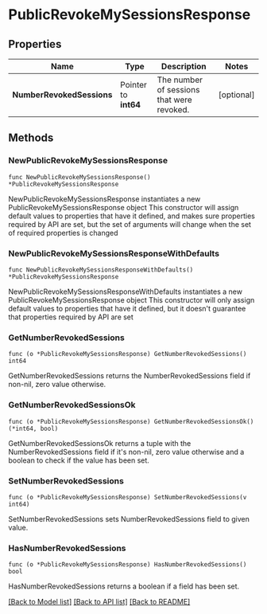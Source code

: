 # PublicRevokeMySessionsResponse

## Properties

Name | Type | Description | Notes
------------ | ------------- | ------------- | -------------
**NumberRevokedSessions** | Pointer to **int64** | The number of sessions that were revoked. | [optional] 

## Methods

### NewPublicRevokeMySessionsResponse

`func NewPublicRevokeMySessionsResponse() *PublicRevokeMySessionsResponse`

NewPublicRevokeMySessionsResponse instantiates a new PublicRevokeMySessionsResponse object
This constructor will assign default values to properties that have it defined,
and makes sure properties required by API are set, but the set of arguments
will change when the set of required properties is changed

### NewPublicRevokeMySessionsResponseWithDefaults

`func NewPublicRevokeMySessionsResponseWithDefaults() *PublicRevokeMySessionsResponse`

NewPublicRevokeMySessionsResponseWithDefaults instantiates a new PublicRevokeMySessionsResponse object
This constructor will only assign default values to properties that have it defined,
but it doesn't guarantee that properties required by API are set

### GetNumberRevokedSessions

`func (o *PublicRevokeMySessionsResponse) GetNumberRevokedSessions() int64`

GetNumberRevokedSessions returns the NumberRevokedSessions field if non-nil, zero value otherwise.

### GetNumberRevokedSessionsOk

`func (o *PublicRevokeMySessionsResponse) GetNumberRevokedSessionsOk() (*int64, bool)`

GetNumberRevokedSessionsOk returns a tuple with the NumberRevokedSessions field if it's non-nil, zero value otherwise
and a boolean to check if the value has been set.

### SetNumberRevokedSessions

`func (o *PublicRevokeMySessionsResponse) SetNumberRevokedSessions(v int64)`

SetNumberRevokedSessions sets NumberRevokedSessions field to given value.

### HasNumberRevokedSessions

`func (o *PublicRevokeMySessionsResponse) HasNumberRevokedSessions() bool`

HasNumberRevokedSessions returns a boolean if a field has been set.


[[Back to Model list]](../README.md#documentation-for-models) [[Back to API list]](../README.md#documentation-for-api-endpoints) [[Back to README]](../README.md)


